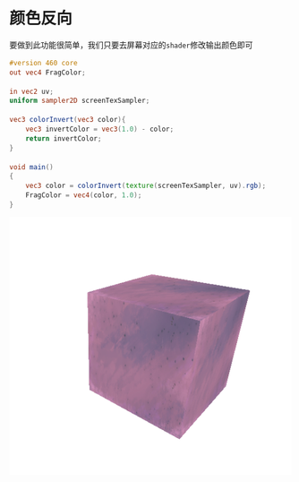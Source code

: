 # 颜色反向
要做到此功能很简单，我们只要去屏幕对应的`shader`修改输出颜色即可
```glsl
#version 460 core
out vec4 FragColor;

in vec2 uv;
uniform sampler2D screenTexSampler;

vec3 colorInvert(vec3 color){
	vec3 invertColor = vec3(1.0) - color;
	return invertColor;
}

void main()
{
	vec3 color = colorInvert(texture(screenTexSampler, uv).rgb);
	FragColor = vec4(color, 1.0);
}
```

![输入图片说明](/imgs/2025-02-14/TeVgnXFnpvsHaUDM.png)
<!--stackedit_data:
eyJoaXN0b3J5IjpbMTEzNDQyMDc4M119
-->